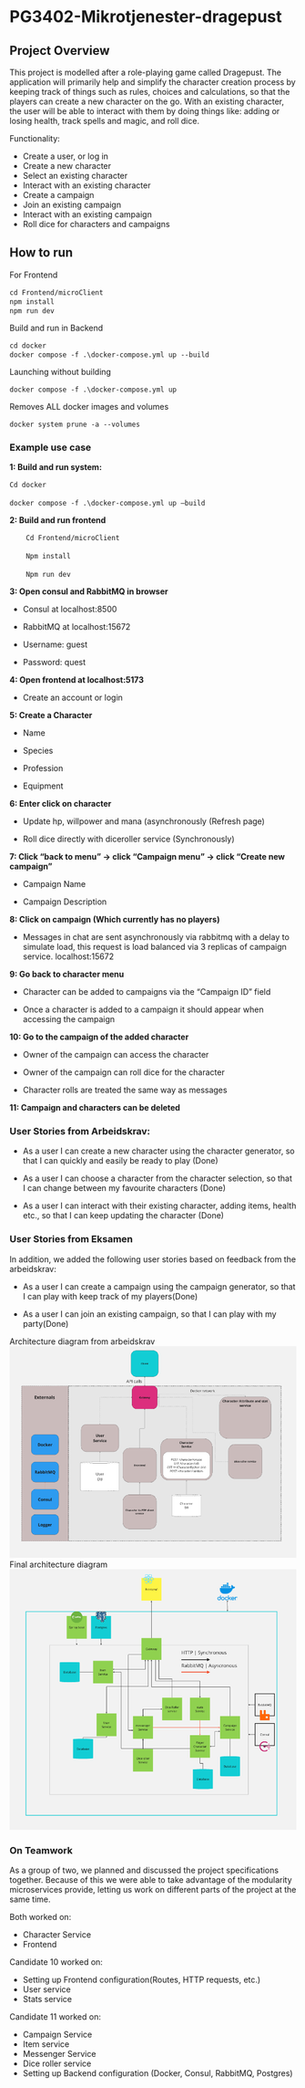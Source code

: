 
# PG3402-Mikrotjenester-dragepust

## Project Overview

This project is modelled after a role-playing game called Dragepust. The application will primarily help and simplify the character creation process by keeping track of things such as rules, choices and calculations, so that the players can create a new character on the go. With an existing character, the user will be able to interact with them by doing things like: adding or losing health, track spells and magic, and roll dice.

Functionality:

* Create a user, or log in
* Create a new character
* Select an existing character
* Interact with an existing character
* Create a campaign
* Join an existing campaign
* Interact with an existing campaign
* Roll dice for characters and campaigns



## How to run
For Frontend
```
cd Frontend/microClient
npm install
npm run dev
```
Build and run in Backend
```
cd docker
docker compose -f .\docker-compose.yml up --build
```

Launching without building
```
docker compose -f .\docker-compose.yml up
```

Removes ALL docker images and volumes
```
docker system prune -a --volumes
```
### Example use case
**1: Build and run system:**
```
Cd docker 

docker compose -f .\docker-compose.yml up –build 
```
**2: Build and run frontend**
```
    Cd Frontend/microClient 

    Npm install 

    Npm run dev 
```
**3: Open consul and RabbitMQ in browser**

* Consul at localhost:8500 

* RabbitMQ at localhost:15672 

* Username: guest 

*  Password: quest 

**4: Open frontend at localhost:5173**

* Create an account or login 

**5: Create a Character**

   * Name 

   * Species 

   * Profession 

   * Equipment 

**6: Enter click on character**

   * Update hp, willpower and mana (asynchronously (Refresh page) 

   * Roll dice directly with diceroller service (Synchronously) 

**7: Click “back to menu” -> click “Campaign menu” -> click “Create new campaign”**

   * Campaign Name 

   * Campaign Description 

**8: Click on campaign (Which currently has no players)**

   * Messages in chat are sent asynchronously via rabbitmq with a delay to simulate load, this request is load balanced via 3 replicas of campaign service. localhost:15672 

**9: Go back to character menu**

   * Character can be added to campaigns via the “Campaign ID” field 

   * Once a character is added to a campaign it should appear when accessing the campaign 

**10: Go to the campaign of the added character**

   * Owner of the campaign can access the character 

   * Owner of the campaign can roll dice for the character 

   * Character rolls are treated the same way as messages 

**11: Campaign and characters can be deleted**


### User Stories from Arbeidskrav:

* As a user I can create a new character using the character generator, so that I can
  quickly and easily be ready to play (Done)


* As a user I can choose a character from the character selection, so that I can change
  between my favourite characters (Done)


* As a user I can interact with their existing character, adding items, health etc., so that I
  can keep updating the character (Done)

### User Stories from Eksamen
In addition, we added the following user stories based on feedback from the arbeidskrav:


* As a user I can create a campaign using the campaign generator, so that I can play with
  keep track of my players(Done)


* As a user I can join an existing campaign, so that I can play with my party(Done)

Architecture diagram from arbeidskrav
![Arbeidskrav Arkitektur](Docs/ArbeidskravArkitektur.PNG)
Final architecture diagram
![Eksamen Arkitektur](Docs/EksamenArkitektur.PNG)





### On Teamwork
As a group of two, we planned and discussed the project specifications together. Because of this we were able to take advantage of the modularity microservices provide, letting us work on different parts of the project at the same time.

Both worked on:
* Character Service
* Frontend

Candidate 10 worked on:
* Setting up Frontend configuration(Routes, HTTP requests, etc.)
* User service
* Stats service


Candidate 11 worked on:
* Campaign Service
* Item service
* Messenger Service
* Dice roller service
* Setting up Backend configuration (Docker, Consul, RabbitMQ, Postgres) 
